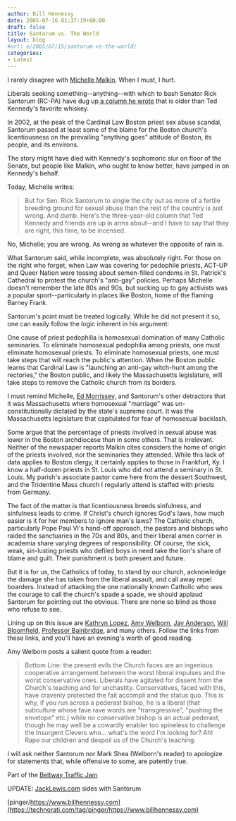 ```yaml
---
author: Bill Hennessy
date: 2005-07-16 01:37:19+00:00
draft: false
title: Santorum vs. The World
layout: blog
#url: e/2005/07/15/santorum-vs-the-world/
categories:
- Latest
---
```


I rarely disagree with [Michelle Malkin](https://michellemalkin.com/archives/003011.htm).  When I must, I hurt.

Liberals seeking something--anything--with which to bash Senator Rick Santorum (RC-PA) have dug up[ a column he wrote](https://www.catholic.org/featured/headline.php?ID=30) that is older than Ted Kennedy's favorite whiskey.

In 2002, at the peak of the Cardinal Law Boston priest sex abuse scandal, Santorum passed at least some of the blame for the Boston church's licentiousness on the prevailing "anything goes" attitude of Boston, its people, and its environs.

The story might have died with Kennedy's sophomoric slur on floor of the Senate, but people like Malkin, who ought to know better, have jumped in on Kennedy's behalf.

Today, Michelle writes:



> But for Sen. Rick Santorum to single the city out  as more of a fertile breeding ground for sexual abuse than the rest of the country is just wrong. And dumb. Here's the three-year-old column that Ted Kennedy and friends are up in arms about--and I have to say that they are right, this time, to be incensed.



No, Michelle; you are wrong.  As wrong as whatever the opposite of rain is.

What Santorum said, while incomplete, was absolutely right.  For those on the right who forget, when Law was covering for pedophile priests, ACT-UP and Queer Nation were tossing about semen-filled condoms in St. Patrick's Cathedral to protest the church's "anti-gay" policies.  Perhaps Michelle doesn't remember the late 80s and 90s, but sucking up to gay activists was a popular sport--particularly in places like Boston, home of the flaming Barney Frank.

Santorum's point must be treated logically.  While he did not present it so, one can easily follow the logic inherent in his argument:

One cause of priest pedophilia is homosexual domination of many Catholic seminaries.  To eliminate homosexual pedophilia among priests, one must eliminate homosexual priests.  To eliminate homosexual priests, one must take steps that will reach the public's attention.  When the Boston public learns that Cardinal Law is "launching an anti-gay witch-hunt among the rectories," the Boston public, and likely the Massachusetts legislature, will take steps to remove the Catholic church from its borders.

I must remind Michelle, [Ed Morrissey,](https://www.captainsquartersblog.com/mt/archives/004945.php) and Santorum's other detractors that it was Massachusetts where homosexual "marriage" was un-constitutionally dictated by the state's supreme court.  It was the Massachusetts legislature that capitulated for fear of homosexual backlash.

Some argue that the percentage of priests involved in sexual abuse was lower in the Boston archdiocese than in some others.  That is irrelevant.  Neither of the newspaper reports Malkin cites considers the home of origin of the priests involved, nor the seminaries they attended.  While this lack of data applies to Boston clergy, it certainly applies to those in Frankfurt, Ky.  I know a half-dozen priests in St. Louis who did not attend a seminary in St. Louis.  My parish's associate pastor came here from the dessert Southwest, and the Tridentine Mass church I regularly attend is staffed with priests from Germany.

The fact of the matter is that licentiousness breeds sinfulness, and sinfulness leads to crime.  If Christ's church ignores God's laws, how much easier is it for her members to ignore man's laws?  The Catholic church, particularly Pope Paul VI's hand-off approach, the pastors and bishops who raided the sanctuaries in the 70s and 80s, and their liberal amen corner in academia share varying degrees of responsibility.  Of course, the sick, weak, sin-lusting priests who defiled boys in need take the lion's share of blame and guilt.  Their punishment is both present and future.

But it is for us, the Catholics of today, to stand by our church, acknowledge the damage she has taken from the liberal assault, and call away repel boarders.  Instead of attacking the one nationally known Catholic who was the courage to call the church's spade a spade, we should applaud Santorum for pointing out the obvious.  There are none so blind as those who refuse to see.

Lining up on this issue are [Kathryn Lopez](https://www.captainsquartersblog.com/mt/mt-tb.cgi/4945), [Amy Welborn](https://amywelborn.typepad.com/openbook/2005/07/liberalism_yadd.html), [Jay Anderson](https://proecclesia.blogspot.com/2005/07/is-rick-santorum-lefts-new-bogeyman.html), [Will Bloomfield](https://wbloomfield.blogspot.com/2005/07/how-much-do-liberals-hate-rick.html), [Professor Bainbridge](https://www.professorbainbridge.com/2005/07/sanotrum.html),  and many others.  Follow the links from these links, and you'll have an evening's worth of good reading.

Amy Welborn posts a salient quote from a reader:



> Bottom Line: the present evils the Church faces are an ingenious cooperative arrangement between the worst liberal impulses and the worst conservative ones. Liberals have agitated for dissent from the Church's teaching and for unchastity. Conservatives, faced with this, have cravenly protected the fait accompli and the status quo. This is why, if you run across a pederast bishop, he is a liberal (that subculture whose fave rave words are "transgressive", "pushing the envelope" etc.) while no conservative bishop is an actual pederast, though he may well be a cowardly enabler too spineless to challenge the Insurgent Clevers who... what's the word I'm looking for? Ah! Rape our children and despoil us of the Church's teaching.



I will ask neither Santorum nor Mark Shea (Welborn's reader) to apologize for statements that, while offensive to some, are patently true.

Part of the [Beltway Traffic Jam](https://www.outsidethebeltway.com/archives/11336)

UPDATE:  [JackLewis.com](https://jacklewis.net/weblog/archives/2005/07/in_defense_of_r.php) sides with Santorum

[pinger/https://www.billhennessy.com](https://technorati.com/tag/pinger/https://www.billhennessy.com)
